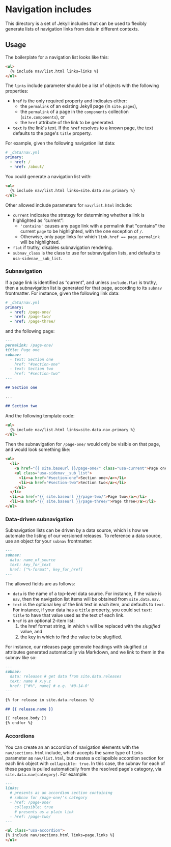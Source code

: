 # Navigation includes

This directory is a set of Jekyll includes that can be used to flexibly
generate lists of navigation links from data in different contexts.

## Usage

The boilerplate for a navigation list looks like this:

```html
<ul>
  {% include nav/list.html links=links %}
</ul>
```

The `links` include parameter should be a list of objects with the
following properties:

- `href` is the only required property and indicates either:
  - the `permalink` of an existing Jekyll page (in `site.pages`),
  - the `permalink` of a page in the `components` collection (`site.components`), or
  - the `href` attribute of the link to be generated.
- `text` is the link's text. If the `href` resolves to a known page, the
  text defaults to the page's `title` property.

For example, given the following navigation list data:

```yaml
# _data/nav.yml
primary:
  - href: /
  - href: /about/
```

You could generate a navigation list with:

```html
<ul>
  {% include nav/list.html links=site.data.nav.primary %}
</ul>
```

Other allowed include parameters for `nav/list.html` include:

- `current` indicates the strategy for determining whether a link is
  highlighted as “current”:
  - `'contains'` causes any page link with a permalink that "contains" the
    current `page` to be highlighted, with the one exception of `/`.
  - Otherwise, only page links for which `link.href == page.permalink` will
    be highlighted.
- `flat` if truthy, disables subnavigation rendering.
- `subnav_class` is the class to use for subnavigation lists, and defaults
  to `usa-sidenav__sub_list`.

### Subnavigation

If a page link is identified as “current”, and unless `include.flat` is
truthy, then a subnavigation list is generated for that page, according to
its `subnav` frontmatter. For instance, given the following link data:

```yaml
# _data/nav.yml
primary:
  - href: /page-one/
  - href: /page-two/
  - href: /page-three/
```

and the following page:

```markdown
---
permalink: /page-one/
title: Page one
subnav:
  - text: Section one
    href: "#section-one"
  - text: Section two
    href: "#section-two"
---

## Section one

...

## Section two
```

And the following template code:

```html
<ul>
  {% include nav/list.html links=site.data.nav.primary %}
</ul>
```

Then the subnavigation for `/page-one/` would only be visible on that page,
and would look something like:

```html
<ul>
  <li>
    <a href="{{ site.baseurl }}/page-one/" class="usa-current">Page one</a>
    <ul class="usa-sidenav__sub_list">
      <li><a href="#section-one">Section one</a></li>
      <li><a href="#section-two">Section two</a></li>
    </ul>
  </li>
  <li><a href="{{ site.baseurl }}/page-two/">Page two</a></li>
  <li><a href="{{ site.baseurl }}/page-three/">Page three</a></li>
</ul>
```

### Data-driven subnavigation

Subnavigation lists can be driven by a data source, which is how we automate
the listing of our versioned releases. To reference a data source, use an
object for your `subnav` frontmatter:

```markdown
---
subnav:
  data: name_of_source
  text: key_for_text
  href: ["%-format", key_for_href]
---
```

The allowed fields are as follows:

- `data` is the name of a top-level data source. For instance, if the value is
  `nav`, then the navigation list items will be obtained from `site.data.nav`.
- `text` is the optional key of the link text in each item, and defaults to
  `text`. For instance, if your data has a `title` property, you could set
  `text: title` to have that value used as the text of each link.
- `href` is an optional 2-item list:
  1. the href format string, in which `%` will be replaced with the _slugified_
     value, and
  1. the key in which to find the value to be slugified.

For instance, our releases page generate headings with slugified `id`
attributes generated automatically via Markdown, and we link to them in the
subnav like so:

```markdown
---
subnav:
  data: releases # get data from site.data.releases
  text: name # x.y.z
  href: ["#%", name] # e.g. '#0-14-0'
---

{% for release in site.data.releases %}

## {{ release.name }}

{{ release.body }}
{% endfor %}
```

### Accordions

You can create an an accordion of navigation elements with the
`nav/sections.html` include, which accepts the same type of `links` parameter
as `nav/list.html`, but creates a collapsible accordion section for each link
object with `collapsible: true`. In this case, the subnav for each of these
pages is pulled automatically from the resolved page's category, via
`site.data.nav[category]`. For example:

```markdown
---
links:
  # presents as an accordion section containing
  # subnav for /page-one/'s category
  - href: /page-one/
    collapsible: true
    # presents as a plain link
  - href: /page-two/
---

<ul class="usa-accordion">
{% include nav/sections.html links=page.links %}
</ul>
```
